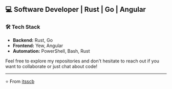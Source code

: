 ## 💻 Software Developer | Rust | Go | Angular

### 🛠️ Tech Stack

- **Backend:** Rust, Go
- **Frontend:** Yew, Angular
- **Automation:** PowerShell, Bash, Rust

Feel free to explore my repositories and don't hesitate to reach out if you want to collaborate or just chat about code!

---

⭐️ From [itsscb](https://github.com/itsscb)

